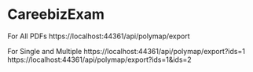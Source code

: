# CareebizExam

For All PDFs
https://localhost:44361/api/polymap/export

For Single and Multiple
https://localhost:44361/api/polymap/export?ids=1
https://localhost:44361/api/polymap/export?ids=1&ids=2
